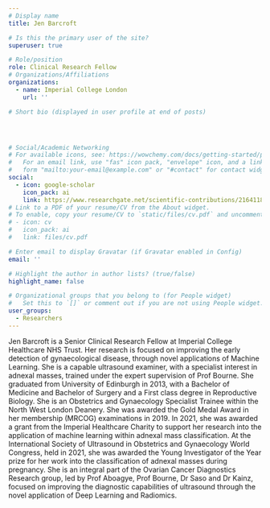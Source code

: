 ```yaml
---
# Display name
title: Jen Barcroft

# Is this the primary user of the site?
superuser: true

# Role/position
role: Clinical Research Fellow
# Organizations/Affiliations
organizations:
  - name: Imperial College London
    url: ''

# Short bio (displayed in user profile at end of posts)




# Social/Academic Networking
# For available icons, see: https://wowchemy.com/docs/getting-started/page-builder/#icons
#   For an email link, use "fas" icon pack, "envelope" icon, and a link in the
#   form "mailto:your-email@example.com" or "#contact" for contact widget.
social:
  - icon: google-scholar
    icon_pack: ai
    link: https://www.researchgate.net/scientific-contributions/2164118244-Jen-Barcroft
# Link to a PDF of your resume/CV from the About widget.
# To enable, copy your resume/CV to `static/files/cv.pdf` and uncomment the lines below.
# - icon: cv
#   icon_pack: ai
#   link: files/cv.pdf

# Enter email to display Gravatar (if Gravatar enabled in Config)
email: ''

# Highlight the author in author lists? (true/false)
highlight_name: false

# Organizational groups that you belong to (for People widget)
#   Set this to `[]` or comment out if you are not using People widget.
user_groups:
  - Researchers
---
```


Jen Barcroft is a Senior Clinical Research Fellow at Imperial College Healthcare NHS Trust. Her research is focused on improving the early detection of gynaecological disease, through novel applications of Machine Learning.  She is a capable ultrasound examiner, with a specialist interest in adnexal masses, trained under the expert supervision of Prof Bourne. She graduated from University of Edinburgh in 2013, with a Bachelor of Medicine and Bachelor of Surgery and a First class degree in Reproductive Biology. She is an Obstetrics and Gynaecology Specialist Trainee within the North West London Deanery. She was awarded the Gold Medal Award in her membership (MRCOG) examinations in 2019.  In 2021, she was awarded a grant from the Imperial Healthcare Charity to support her research into the application of machine learning within adnexal mass classification. At the International Society of Ultrasound in Obstetrics and Gynaecology World Congress, held in 2021, she was awarded the Young Investigator of the Year prize for her work into the classification of adnexal masses during pregnancy. She is an integral part of the Ovarian Cancer Diagnostics Research group, led by Prof Aboagye, Prof Bourne, Dr Saso and Dr Kainz, focused on improving the diagnostic capabilities of ultrasound through the novel application of Deep Learning and Radiomics. 
